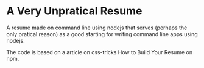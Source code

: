 # A Very Unpratical Resume 

A resume made on command line using nodejs that serves (perhaps the only pratical reason) as a good starting for writing command line apps using nodejs.

The code is based on a article on css-tricks How to Build Your Resume on npm.